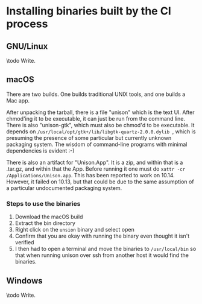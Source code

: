# Installing binaries built by the CI process

## GNU/Linux

\todo Write.

## macOS

There are two builds.  One builds traditional UNIX tools, and one builds a Mac app.

After unpacking the tarball, there is a file "unison" which is the text UI.  After chmod'ing it to be executable, it can just be run from the command line.
There is also "unison-gtk", which must also be chmod'd to be executable.  It depends on ``/usr/local/opt/gtk+/lib/libgtk-quartz-2.0.0.dylib
``, which is presuming the presence of some particular but currently unknown packaging system.   The wisdom of command-line programs with minimal dependencies is evident :-)

There is also an artifact for "Unison.App".  It is a zip, and within that is a .tar.gz, and within that the App.  Before running it one must do ``xattr -cr /Applications/Unison.app``.  This has been reported to work on 10.14.  However, it failed on 10.13, but that could be due to the same assumption of a particular undocumented packaging system.

### Steps to use the binaries
1. Download the macOS build
2. Extract the bin directory
3. Right click on the `unsion` binary and select open
4. Confirm that you are okay with running the binary even thought it isn't verified
5. I then had to open a terminal and move the binaries to `/usr/local/bin` so that when running unison over ssh from another host it would find the binaries.

## Windows

\todo Write.

